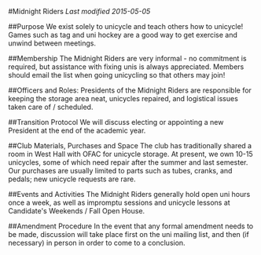 #Midnight Riders
*Last modified 2015-05-05*

##Purpose
We exist solely to unicycle and teach others how to unicycle! Games such as tag and uni hockey are a good way to get exercise and unwind between meetings.

##Membership
The Midnight Riders are very informal - no commitment is required, but assistance with fixing unis is always appreciated. Members should email the list when going unicycling so that others may join!

##Officers and Roles:
Presidents of the Midnight Riders are responsible for keeping the storage area neat, unicycles repaired, and logistical issues taken care of / scheduled.

##Transition Protocol
We will discuss electing or appointing a new President at the end of the academic year.

##Club Materials, Purchases and Space
The club has traditionally shared a room in West Hall with OFAC for unicycle storage. At present, we own 10-15 unicycles, some of which need repair after the summer and last semester. Our purchases are usually limited to parts such as tubes, cranks, and pedals; new unicycle requests are rare.

##Events and Activities
The Midnight Riders generally hold open uni hours once a week, as well as impromptu sessions and unicycle lessons at Candidate's Weekends / Fall Open House.

##Amendment Procedure
In the event that any formal amendment needs to be made, discussion will take place first on the uni mailing list, and then (if necessary) in person in order to come to a conclusion.
